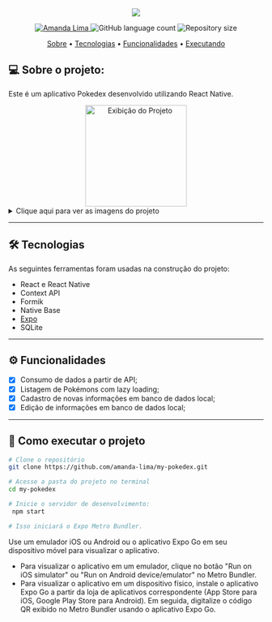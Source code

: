 

<!--Banner e logo-->

<div align="center">
<img src="https://archives.bulbagarden.net/media/upload/4/4b/Pok%C3%A9dex_logo.png">
</div>

<!-- Badges -->
<p align="center">
   <a href="https://www.linkedin.com/in/amanda-limasobrinho/">
      <img alt="Amanda Lima" src="https://img.shields.io/badge/-Amanda Lima-3D3398?style=flat&logo=Linkedin&logoColor=white" />
   </a>
  <img alt="GitHub language count" src="https://img.shields.io/github/languages/count/amanda-lima/my-pokedex?color=3D3398"/>
  <img alt="Repository size" src="https://img.shields.io/github/repo-size/amanda-lima/my-pokedex?color=3D3398"/>
</p>

<!-- Indice-->
<p align="center">
 <a href="#-sobre-o-projeto">Sobre</a> •
 <a href="#-tecnologias">Tecnologias</a> •
  <a href="#-funcionalidades">Funcionalidades</a> •
 <a href="#-como-executar-o-projeto">Executando</a> 


## 💻 Sobre o projeto:

Este é um aplicativo Pokedex desenvolvido utilizando React Native.

<div align="center">
  <img src="./assets/showcase.gif" alt="Exibição do Projeto" width="200"/>
</div>

<details>
<summary>Clique aqui para ver as imagens do projeto</summary>
<div align="center">
  <img src="https://i.imgur.com/Iz3rgVO.jpg" alt="Captura de Tela 1" width="200"/>
  <img src="https://i.imgur.com/8477IqR.jpg" alt="Captura de Tela 2" width="200"/>
  <img src="https://i.imgur.com/CvSUs5U.jpg" alt="Captura de Tela 3" width="200"/>
  <img src="https://i.imgur.com/EeVUSWZ.jpg" alt="Captura de Tela 4" width="200"/>
</div>
</details>



---

## 🛠 Tecnologias

As seguintes ferramentas foram usadas na construção do projeto:

- React e React Native
- Context API
- Formik
- Native Base
- [Expo](https://expo.dev/)
- SQLite

---

## ⚙️ Funcionalidades

  - [x]  Consumo de dados a partir de API;
  - [x]  Listagem de Pokémons com lazy loading;
  - [x]  Cadastro de novas informações em banco de dados local;
  - [x]  Edição de informações em banco de dados local;

---


## 🚀 Como executar o projeto

``` bash
# Clone o repositório
git clone https://github.com/amanda-lima/my-pokedex.git

# Acesse a pasta do projeto no terminal
cd my-pokedex

# Inicie o servidor de desenvolvimento:
 npm start

# Isso iniciará o Expo Metro Bundler.
```

Use um emulador iOS ou Android ou o aplicativo Expo Go em seu dispositivo móvel para visualizar o aplicativo.

- Para visualizar o aplicativo em um emulador, clique no botão "Run on iOS simulator" ou "Run on Android device/emulator" no Metro Bundler.
- Para visualizar o aplicativo em um dispositivo físico, instale o aplicativo Expo Go a partir da loja de aplicativos correspondente (App Store para iOS, Google Play Store para Android). Em seguida, digitalize o código QR exibido no Metro Bundler usando o aplicativo Expo Go.